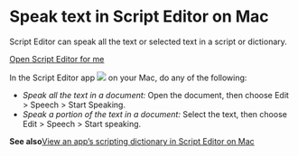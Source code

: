 # Speak text in Script Editor on Mac

Script Editor can speak all the text or selected text in a script or dictionary.

[Open Script Editor for me](https://support.apple.com/guide/script-editor/speak-text-scpedt1127/2.11/mac/x-help-action:/openApp?bundleId=com.apple.ScriptEditor2)

In the Script Editor app ![](https://help.apple.com/assets/67DB7E842551EA97CB00BED5/67DB7E8502C5F38AAF0D7DC6/en_US/2d1774dafc25e40f6f806216d54cdf01.png) on your Mac, do any of the following:

* *Speak all the text in a document:* Open the document, then choose Edit > Speech > Start Speaking.
* *Speak a portion of the text in a document:* Select the text, then choose Edit > Speech > Start speaking.

**See also**[View an app’s scripting dictionary in Script Editor on Mac](https://support.apple.com/guide/script-editor/view-an-apps-scripting-dictionary-scpedt1126/2.11/mac/26)
